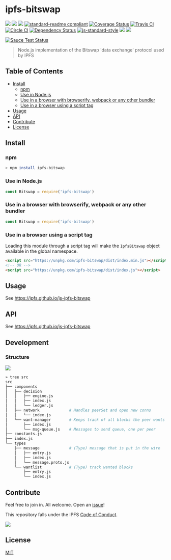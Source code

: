 # ipfs-bitswap

[![](https://img.shields.io/badge/made%20by-Protocol%20Labs-blue.svg?style=flat-square)](http://ipn.io)
[![](https://img.shields.io/badge/project-IPFS-blue.svg?style=flat-square)](http://ipfs.io/)
[![](https://img.shields.io/badge/freenode-%23ipfs-blue.svg?style=flat-square)](http://webchat.freenode.net/?channels=%23ipfs)
[![standard-readme compliant](https://img.shields.io/badge/standard--readme-OK-green.svg?style=flat-square)](https://github.com/RichardLitt/standard-readme)
[![Coverage Status](https://coveralls.io/repos/github/ipfs/js-ipfs-bitswap/badge.svg?branch=master)](https://coveralls.io/github/ipfs/js-ipfs-bitswap?branch=master)
[![Travis CI](https://travis-ci.org/ipfs/js-ipfs-bitswap.svg?branch=master)](https://travis-ci.org/ipfs/js-ipfs-bitswap)
[![Circle CI](https://circleci.com/gh/ipfs/js-ipfs-bitswap.svg?style=svg)](https://circleci.com/gh/ipfs/js-ipfs-bitswap)
[![Dependency Status](https://david-dm.org/ipfs/js-ipfs-bitswap.svg?style=flat-square)](https://david-dm.org/ipfs/js-ipfs-bitswap) [![js-standard-style](https://img.shields.io/badge/code%20style-standard-brightgreen.svg?style=flat-square)](https://github.com/feross/standard)
![](https://img.shields.io/badge/npm-%3E%3D3.0.0-orange.svg?style=flat-square)
![](https://img.shields.io/badge/Node.js-%3E%3D4.0.0-orange.svg?style=flat-square)

[![Sauce Test Status](https://saucelabs.com/browser-matrix/js-ipfs-bitswap.svg)](https://saucelabs.com/u/js-ipfs-bitswap)

> Node.js implementation of the Bitswap 'data exchange' protocol used by IPFS

## Table of Contents

- [Install](#install)
  - [npm](#npm)
  - [Use in Node.js](#use-in-nodejs)
  - [Use in a browser with browserify, webpack or any other bundler](#use-in-a-browser-with-browserify-webpack-or-any-other-bundler)
  - [Use in a browser using a script tag](#use-in-a-browser-using-a-script-tag)
- [Usage](#usage)
- [API](#api)
- [Contribute](#contribute)
- [License](#license)

## Install

### npm

```bash
> npm install ipfs-bitswap
```

### Use in Node.js

```js
const Bitswap = require('ipfs-bitswap')
```

### Use in a browser with browserify, webpack or any other bundler

```js
const Bitswap = require('ipfs-bitswap')
```

### Use in a browser using a script tag

Loading this module through a script tag will make the `IpfsBitswap` object available in the global namespace.

```html
<script src="https://unpkg.com/ipfs-bitswap/dist/index.min.js"></script>
<!-- OR -->
<script src="https://unpkg.com/ipfs-bitswap/dist/index.js"></script>
```

## Usage

See https://ipfs.github.io/js-ipfs-bitswap

## API

See https://ipfs.github.io/js-ipfs-bitswap

## Development

### Structure

![](/img/architecture.png)

```sh
» tree src
src
├── components
│   ├── decision
│   │   ├── engine.js
│   │   ├── index.js
│   │   └── ledger.js
│   ├── network             # Handles peerSet and open new conns
│   │   └── index.js
│   └── want-manager        # Keeps track of all blocks the peer wants (not the others which it is connected)
│       ├── index.js
│       └── msg-queue.js    # Messages to send queue, one per peer
├── constants.js
├── index.js
└── types
    ├── message             # (Type) message that is put in the wire
    │   ├── entry.js
    │   ├── index.js
    │   └── message.proto.js
    └── wantlist            # (Type) track wanted blocks
        ├── entry.js
        └── index.js
```

## Contribute

Feel free to join in. All welcome. Open an [issue](https://github.com/ipfs/js-ipfs-bitswap/issues)!

This repository falls under the IPFS [Code of Conduct](https://github.com/ipfs/community/blob/master/code-of-conduct.md).

[![](https://cdn.rawgit.com/jbenet/contribute-ipfs-gif/master/img/contribute.gif)](https://github.com/ipfs/community/blob/master/contributing.md)

## License

[MIT](LICENSE)
